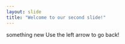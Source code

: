 ```yaml
---
layout: slide 
title: "Welcome to our second slide!"
---
```

something new 
Use the left arrow to go back!
